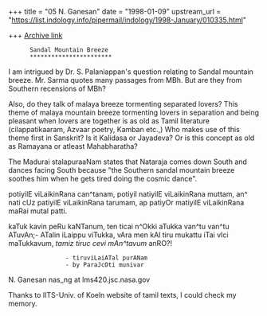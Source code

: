 +++
title = "05 N. Ganesan"
date = "1998-01-09"
upstream_url = "https://list.indology.info/pipermail/indology/1998-January/010335.html"

+++
[Archive link](https://list.indology.info/pipermail/indology/1998-January/010335.html)

          Sandal Mountain Breeze
          ***********************

  I am intrigued by Dr. S. Palaniappan's question
  relating to Sandal mountain breeze.
  Mr. Sarma quotes many passages from MBh.
  But are they from Southern recensions of MBh?

  Also, do they talk of malaya breeze tormenting separated
  lovers?  This theme of malaya mountain breeze tormenting
  lovers in separation and being pleasant when lovers are together
  is as old as Tamil literature (cilappatikaaram, Azvaar poetry,
  Kamban etc.,) Who makes use of this theme first in Sanskrit?
  Is it Kalidasa or Jayadeva? Or is this concept as old as Ramayana
  or atleast Mahabharatha?

The Madurai stalapuraaNam states that Nataraja comes down South
and dances facing South because "the Southern sandal mountain breeze
soothes him when he gets tired doing the cosmic dance".

  potiyilE viLaikinRana can^tanam, potiyil
  natiyilE viLaikinRana muttam, an^ nati cUz
  patiyilE viLaikinRana tarumam, ap patiyOr
  matiyilE viLaikinRana maRai mutal patti.

  kaTuk  kavin peRu kaNTanum, ten ticai n^Okki
  aTukka van^tu van^tu ATuvAn;- ATalin iLaippu
  viTukka, vAra men kAl tiru mukattu iTai vIci
  maTukkavum, *tamiz tiruc cevi mAn^tavum* anRO?!

                    - tiruviLaiATal purANam
                    - by ParaJcOti munivar

N. Ganesan
nas_ng at lms420.jsc.nasa.gov

Thanks to IITS-Univ. of Koeln website of tamil texts,
I could check my memory.



